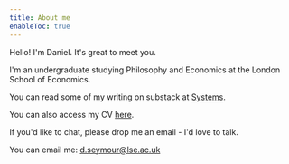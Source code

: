 ```yaml
---
title: About me
enableToc: true
---
```


Hello! I'm Daniel. It's great to meet you.

I'm an undergraduate studying Philosophy and Economics at the London School of Economics. 

You can read some of my writing on substack at <a href="https://danielseymour.substack.com/?utm_source=substack&utm_medium=web&utm_campaign=substack_profile" target="_blank">Systems</a>.

You can also access my CV <a href="https://drive.google.com/file/d/1FlcYvraJagj_zvrE9I2p3JmBD9jD4V1u/view?usp=sharing" target="_blank">here</a>.

If you'd like to chat, please drop me an email - I'd love to talk.

You can email me: <a href="d.seymour@lse.ac.uk">d.seymour@lse.ac.uk</a>